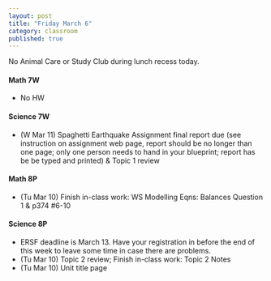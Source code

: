 ```yaml
---
layout: post
title: "Friday March 6"
category: classroom
published: true
---
```

<div class="alert alert-danger" role="alert">
<p>No Animal Care or Study Club during lunch recess today.</p>
</div>

#### Math 7W
* No HW 

#### Science 7W
* (W Mar 11) Spaghetti Earthquake Assignment final report due (see instruction on assignment web page, report should be no longer than one page; only one person needs to hand in your blueprint; report has be be typed and printed) & Topic 1 review

#### Math 8P
* (Tu Mar 10) Finish in-class work: WS Modelling Eqns: Balances Question 1 & p374 #6-10

#### Science 8P
* ERSF deadline is March 13. Have your registration in before the end of this week to leave some time in case there are problems.
* (Tu Mar 10) Topic 2 review; Finish in-class work: Topic 2 Notes
* (Tu Mar 10) Unit title page
